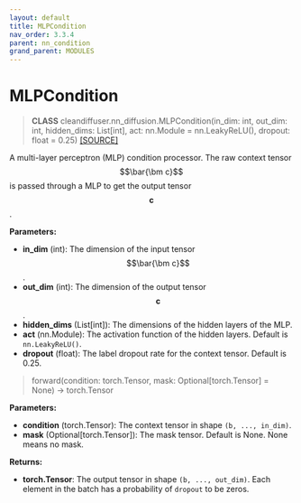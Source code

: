 ```yaml
---
layout: default
title: MLPCondition
nav_order: 3.3.4
parent: nn_condition
grand_parent: MODULES
---
```


# **MLPCondition**

> **CLASS** cleandiffuser.nn_diffusion.MLPCondition(in_dim: int, out_dim: int, hidden_dims: List[int], act: nn.Module = nn.LeakyReLU(), dropout: float = 0.25) [[SOURCE]](https://github.com/CleanDiffuserTeam/CleanDiffuser/blob/main/cleandiffuser/nn_condition/mlp.py)

A multi-layer perceptron (MLP) condition processor. The raw context tensor $$\bar{\bm c}$$ is passed through a MLP to get the output tensor $$\bm c$$.

**Parameters:**
- **in_dim** (int): The dimension of the input tensor $$\bar{\bm c}$$.
- **out_dim** (int): The dimension of the output tensor $$\bm c$$.
- **hidden_dims** (List[int]): The dimensions of the hidden layers of the MLP.
- **act** (nn.Module): The activation function of the hidden layers. Default is `nn.LeakyReLU()`.
- **dropout** (float): The label dropout rate for the context tensor. Default is 0.25.

> forward(condition: torch.Tensor, mask: Optional[torch.Tensor] = None) -> torch.Tensor

**Parameters:**
- **condition** (torch.Tensor): The context tensor in shape `(b, ..., in_dim)`.
- **mask** (Optional[torch.Tensor]): The mask tensor. Default is None. None means no mask.

**Returns:**
- **torch.Tensor**: The output tensor in shape `(b, ..., out_dim)`. Each element in the batch has a probability of `dropout` to be zeros.
